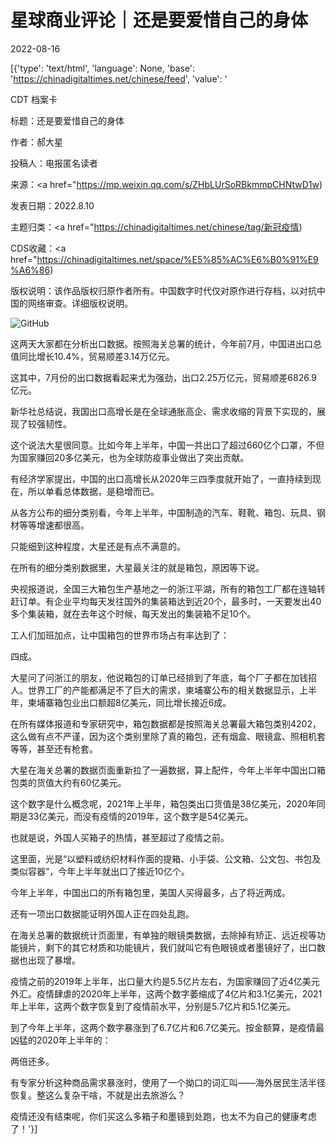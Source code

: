 # 星球商业评论｜还是要爱惜自己的身体

2022-08-16

[{'type': 'text/html', 'language': None, 'base': 'https://chinadigitaltimes.net/chinese/feed', 'value': '

CDT 档案卡

标题：还是要爱惜自己的身体

作者：郝大星

投稿人：电报匿名读者

来源：<a href="https://mp.weixin.qq.com/s/ZHbLUrSoRBkmmpCHNtwD1w)

发表日期：2022.8.10

主题归类：<a href="https://chinadigitaltimes.net/chinese/tag/新冠疫情)

CDS收藏：<a href="https://chinadigitaltimes.net/space/%E5%85%AC%E6%B0%91%E9%A6%86)

版权说明：该作品版权归原作者所有。中国数字时代仅对原作进行存档，以对抗中国的网络审查。详细版权说明。





![GitHub](https://chinadigitaltimes.net/chinese/files/2022/08/image-1660650550461.png)

这两天大家都在分析出口数据。按照海关总署的统计，今年前7月，中国进出口总值同比增长10.4%，贸易顺差3.14万亿元。

这其中，7月份的出口数据看起来尤为强劲，出口2.25万亿元，贸易顺差6826.9亿元。

新华社总结说，我国出口高增长是在全球通胀高企、需求收缩的背景下实现的，展现了较强韧性。

这个说法大星很同意。比如今年上半年，中国一共出口了超过660亿个口罩，不但为国家赚回20多亿美元，也为全球防疫事业做出了突出贡献。

有经济学家提出，中国的出口高增长从2020年三四季度就开始了，一直持续到现在，所以单看总体数据，是稳增而已。

从各方公布的细分类别看，今年上半年，中国制造的汽车、鞋靴、箱包、玩具、钢材等等增速都很高。

只能细到这种程度，大星还是有点不满意的。

在所有的细分类别数据里，大星最关注的就是箱包，原因等下说。

央视报道说，全国三大箱包生产基地之一的浙江平湖，所有的箱包工厂都在连轴转赶订单。有企业平均每天发往国外的集装箱达到近20个，最多时，一天要发出40多个集装箱，就在去年这个时候，每天发出的集装箱不足10个。

工人们加班加点，让中国箱包的世界市场占有率达到了：

四成。

大星问了问浙江的朋友，他说箱包的订单已经排到了年底，每个厂子都在加钱招人。世界工厂的产能都满足不了巨大的需求，柬埔寨公布的相关数据显示，上半年，柬埔寨箱包业出口额超8亿美元，同比增长接近6成。

在所有媒体报道和专家研究中，箱包数据都是按照海关总署最大箱包类别4202，这么做有点不严谨，因为这个类别里除了真的箱包，还有烟盒、眼镜盒、照相机套等等，甚至还有枪套。

大星在海关总署的数据页面重新拉了一遍数据，算上配件，今年上半年中国出口箱包类的货值大约有60亿美元。

这个数字是什么概念呢，2021年上半年，箱包类出口货值是38亿美元，2020年同期是33亿美元，而没有疫情的2019年，这个数字是54亿美元。

也就是说，外国人买箱子的热情，甚至超过了疫情之前。

这里面，光是“以塑料或纺织材料作面的提箱、小手袋、公文箱、公文包、书包及类似容器”，今年上半年就出口了接近10亿个。

今年上半年，中国出口的所有箱包里，美国人买得最多，占了将近两成。

还有一项出口数据能证明外国人正在四处乱跑。

在海关总署的数据统计页面里，有单独的眼镜类数据，去除掉有矫正、远近视等功能镜片，剩下的其它材质和功能镜片，我们就叫它有色眼镜或者墨镜好了，出口数据也出现了暴增。

疫情之前的2019年上半年，出口量大约是5.5亿片左右，为国家赚回了近4亿美元外汇。疫情肆虐的2020年上半年，这两个数字萎缩成了4亿片和3.1亿美元，2021年上半年，这两个数字恢复到了疫情前水平，分别是5.7亿片和5.1亿美元。

到了今年上半年，这两个数字暴涨到了6.7亿片和6.7亿美元。按金额算，是疫情最凶猛的2020年上半年的：

两倍还多。

有专家分析这种商品需求暴涨时，使用了一个拗口的词汇叫——海外居民生活半径恢复。整这么复杂干啥，不就是出去旅游么？

疫情还没有结束呢，你们买这么多箱子和墨镜到处跑，也太不为自己的健康考虑了！'}]